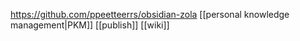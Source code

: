 https://github.com/ppeetteerrs/obsidian-zola
[[personal knowledge management|PKM]]
[[publish]]
[[wiki]]